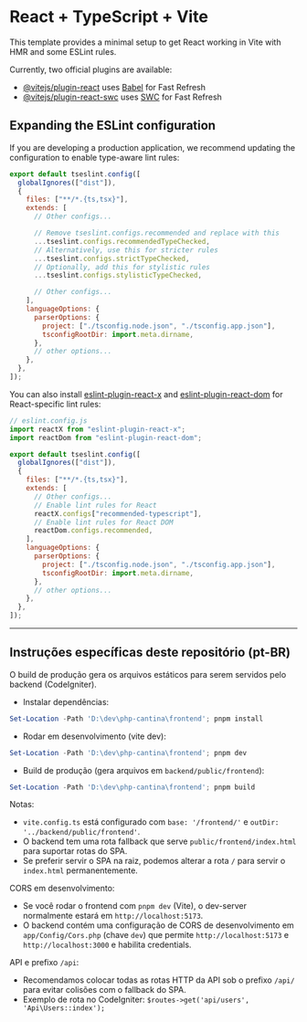 # React + TypeScript + Vite

This template provides a minimal setup to get React working in Vite with HMR and some ESLint rules.

Currently, two official plugins are available:

- [@vitejs/plugin-react](https://github.com/vitejs/vite-plugin-react/blob/main/packages/plugin-react) uses [Babel](https://babeljs.io/) for Fast Refresh
- [@vitejs/plugin-react-swc](https://github.com/vitejs/vite-plugin-react/blob/main/packages/plugin-react-swc) uses [SWC](https://swc.rs/) for Fast Refresh

## Expanding the ESLint configuration

If you are developing a production application, we recommend updating the configuration to enable type-aware lint rules:

```js
export default tseslint.config([
  globalIgnores(["dist"]),
  {
    files: ["**/*.{ts,tsx}"],
    extends: [
      // Other configs...

      // Remove tseslint.configs.recommended and replace with this
      ...tseslint.configs.recommendedTypeChecked,
      // Alternatively, use this for stricter rules
      ...tseslint.configs.strictTypeChecked,
      // Optionally, add this for stylistic rules
      ...tseslint.configs.stylisticTypeChecked,

      // Other configs...
    ],
    languageOptions: {
      parserOptions: {
        project: ["./tsconfig.node.json", "./tsconfig.app.json"],
        tsconfigRootDir: import.meta.dirname,
      },
      // other options...
    },
  },
]);
```

You can also install [eslint-plugin-react-x](https://github.com/Rel1cx/eslint-react/tree/main/packages/plugins/eslint-plugin-react-x) and [eslint-plugin-react-dom](https://github.com/Rel1cx/eslint-react/tree/main/packages/plugins/eslint-plugin-react-dom) for React-specific lint rules:

```js
// eslint.config.js
import reactX from "eslint-plugin-react-x";
import reactDom from "eslint-plugin-react-dom";

export default tseslint.config([
  globalIgnores(["dist"]),
  {
    files: ["**/*.{ts,tsx}"],
    extends: [
      // Other configs...
      // Enable lint rules for React
      reactX.configs["recommended-typescript"],
      // Enable lint rules for React DOM
      reactDom.configs.recommended,
    ],
    languageOptions: {
      parserOptions: {
        project: ["./tsconfig.node.json", "./tsconfig.app.json"],
        tsconfigRootDir: import.meta.dirname,
      },
      // other options...
    },
  },
]);
```

---

## Instruções específicas deste repositório (pt-BR)

O build de produção gera os arquivos estáticos para serem servidos pelo backend (CodeIgniter).

- Instalar dependências:

```powershell
Set-Location -Path 'D:\dev\php-cantina\frontend'; pnpm install
```

- Rodar em desenvolvimento (vite dev):

```powershell
Set-Location -Path 'D:\dev\php-cantina\frontend'; pnpm dev
```

- Build de produção (gera arquivos em `backend/public/frontend`):

```powershell
Set-Location -Path 'D:\dev\php-cantina\frontend'; pnpm build
```

Notas:

- `vite.config.ts` está configurado com `base: '/frontend/'` e `outDir: '../backend/public/frontend'`.
- O backend tem uma rota fallback que serve `public/frontend/index.html` para suportar rotas do SPA.
- Se preferir servir o SPA na raiz, podemos alterar a rota `/` para servir o `index.html` permanentemente.

CORS em desenvolvimento:

- Se você rodar o frontend com `pnpm dev` (Vite), o dev-server normalmente estará em `http://localhost:5173`.
- O backend contém uma configuração de CORS de desenvolvimento em `app/Config/Cors.php` (chave `dev`) que permite `http://localhost:5173` e `http://localhost:3000` e habilita credentials.

API e prefixo `/api`:

- Recomendamos colocar todas as rotas HTTP da API sob o prefixo `/api/` para evitar colisões com o fallback do SPA.
- Exemplo de rota no CodeIgniter: `$routes->get('api/users', 'Api\Users::index');`
